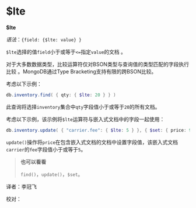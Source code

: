 # [ ](#)$lte

[]()

**$lte**

*语法*：`{field: {$lte: value} }`

`$lte`选择的值`field`小于或等于`<=`指定`value`的文档 。

对于大多数数据类型，比较运算符仅对BSON类型与查询值的类型匹配的字段执行比较 。MongoDB通过Type Bracketing支持有限的跨BSON比较。

考虑以下示例：

```powershell
db.inventory.find( { qty: { $lte: 20 } } )
```

此查询将选择`inventory`集合中`qty`字段值小于或等于`20`的所有文档。

考虑以下示例，该示例将`$lte`运算符与嵌入式文档中的字段一起使用：

```powershell
db.inventory.update( { "carrier.fee": { $lte: 5 } }, { $set: { price: 9.99 } } )
```

`update()`操作将`price`在包含嵌入式文档的文档中设置字段值，该嵌入式文档`carrier`的`fee`字段值小于或等于`5`。

> **也可以看看**
>
> `find()`，`update()`，`$set`。



译者：李冠飞

校对：